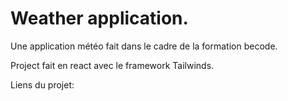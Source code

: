 # Weather application.

Une application météo fait dans le cadre de la formation becode.

Project fait en react avec le framework Tailwinds.

Liens du projet: